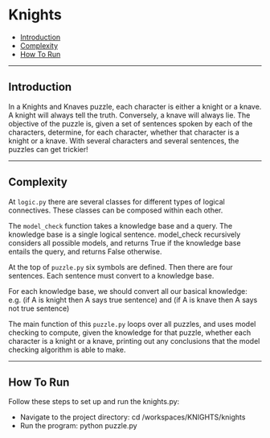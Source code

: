 # Knights

- [Introduction](#introduction)
- [Complexity](#complexity)
- [How To Run](#how-to-run)

-----------------------------------------------------------------------------
## Introduction

In a Knights and Knaves puzzle, each character is either a knight or a knave. A knight will always tell the truth. Conversely, a knave will always lie. The objective of the puzzle is, given a set of sentences spoken by each of the characters, determine, for each character, whether that character is a knight or a knave. With several characters and several sentences, the puzzles can get trickier!

-----------------------------------------------------------------------------
## Complexity 

At `logic.py` there are several classes for different types of logical connectives. These classes can be composed within each other.

The `model_check` function takes a knowledge base and a query. The knowledge base is a single logical sentence. model_check recursively considers all possible models, and returns True if the knowledge base entails the query, and returns False otherwise.

At the top of `puzzle.py` six symbols are defined. Then there are four sentences. Each sentence must convert to a knowledge base.

For each knowledge base, we should convert all our basical knowledge: e.g. (if A is knight then A says true sentence) and (if A is knave then A says not true sentence)

The main function of this `puzzle.py` loops over all puzzles, and uses model checking to compute, given the knowledge for that puzzle, whether each character is a knight or a knave, printing out any conclusions that the model checking algorithm is able to make.

-----------------------------------------------------------------------------
## How To Run

Follow these steps to set up and run the knights.py:

- Navigate to the project directory: cd /workspaces/KNIGHTS/knights
- Run the program: python puzzle.py
